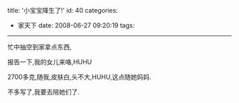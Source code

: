 title: '小宝宝降生了!'
id: 40
categories:
  - 家天下
date: 2008-06-27 09:20:19
tags:
---

<div id="msgcns!9697D6160EFEBC17!1696" class="bvMsg">忙中抽空到家拿点东西,

报告一下,我的女儿来咯,HUHU

2700多克,随我,皮肤白,头不大,HUHU,这点随她妈妈.

不多写了,我要去陪她们了.
</div>